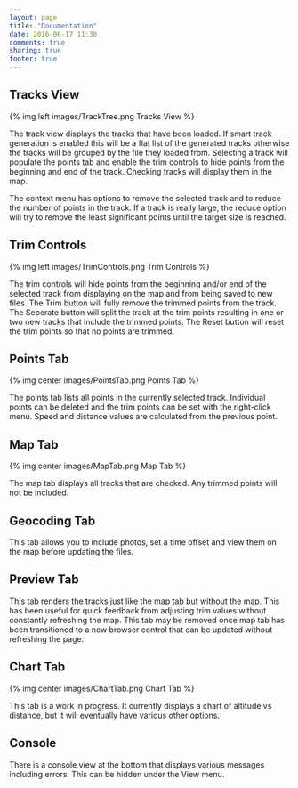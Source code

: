 ```yaml
---
layout: page
title: "Documentation"
date: 2016-06-17 11:30
comments: true
sharing: true
footer: true
---
```


## Tracks View

{% img left images/TrackTree.png Tracks View %}

The track view displays the tracks that have been loaded.  If smart track generation is 
enabled this will be a flat list of the generated tracks otherwise the tracks will be grouped
by the file they loaded from.  Selecting a track will populate the points tab and enable the 
trim controls to hide points from the beginning and end of the track.  Checking tracks will 
display them in the map.

The context menu has options to remove the selected track and to reduce the number of points
in the track.  If a track is really large, the reduce option will try to remove the least
significant points until the target size is reached.

## Trim Controls

{% img left images/TrimControls.png Trim Controls %}

The trim controls will hide points from the beginning and/or end of the selected track from 
displaying on the map and from being saved to new files.  The Trim button will fully remove 
the trimmed points from the track.  The Seperate button will split the track at the trim points
resulting in one or two new tracks that include the trimmed points.  The Reset button will 
reset the trim points so that no points are trimmed.

## Points Tab

{% img center images/PointsTab.png Points Tab %}

The points tab lists all points in the currently selected track.  Individual points can be
deleted and the trim points can be set with the right-click menu.  Speed and distance values
are calculated from the previous point.

## Map Tab

{% img center images/MapTab.png Map Tab %}

The map tab displays all tracks that are checked.  Any trimmed points will not be included.

## Geocoding Tab

This tab allows you to include photos, set a time offset and view them on the map before updating
the files.

## Preview Tab

This tab renders the tracks just like the map tab but without the map.  This has been useful for
quick feedback from adjusting trim values without constantly refreshing the map.  This tab may
be removed once map tab has been transitioned to a new browser control that can be updated without
refreshing the page.

## Chart Tab

{% img center images/ChartTab.png Chart Tab %}

This tab is a work in progress.  It currently displays a chart of altitude vs distance, but it 
will eventually have various other options.

## Console

There is a console view at the bottom that displays various messages including errors.  This 
can be hidden under the View menu.